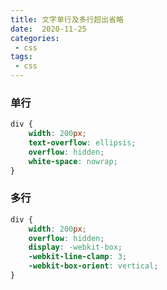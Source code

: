```yaml
---
title: 文字单行及多行超出省略
date:  2020-11-25
categories:
 - css
tags:
 - css
---
```


### **单行**

```css
div {
    width: 200px;
    text-overflow: ellipsis;
    overflow: hidden;
    white-space: nowrap;
}
```



### **多行**

```css
div {
    width: 200px;
    overflow: hidden;
    display: -webkit-box;
    -webkit-line-clamp: 3;
    -webkit-box-orient: vertical;
}
```

